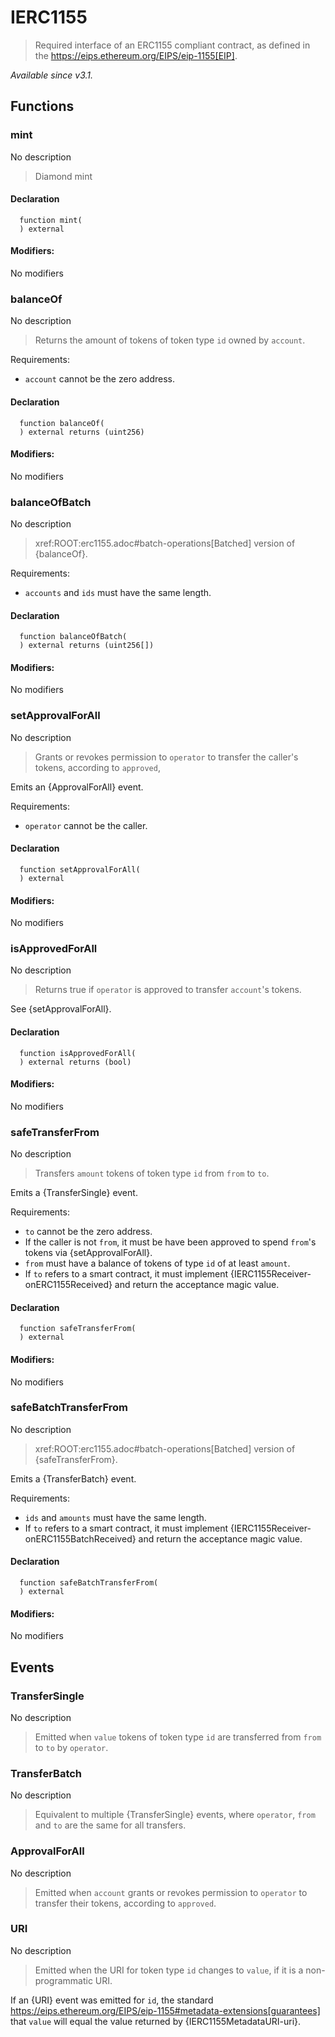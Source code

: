 
# IERC1155



> Required interface of an ERC1155 compliant contract, as defined in the
https://eips.ethereum.org/EIPS/eip-1155[EIP].

_Available since v3.1._




## Functions

### mint
No description
> Diamond mint

#### Declaration
```solidity
  function mint(
  ) external
```

#### Modifiers:
No modifiers



### balanceOf
No description
> Returns the amount of tokens of token type `id` owned by `account`.

Requirements:

- `account` cannot be the zero address.

#### Declaration
```solidity
  function balanceOf(
  ) external returns (uint256)
```

#### Modifiers:
No modifiers



### balanceOfBatch
No description
> xref:ROOT:erc1155.adoc#batch-operations[Batched] version of {balanceOf}.

Requirements:

- `accounts` and `ids` must have the same length.

#### Declaration
```solidity
  function balanceOfBatch(
  ) external returns (uint256[])
```

#### Modifiers:
No modifiers



### setApprovalForAll
No description
> Grants or revokes permission to `operator` to transfer the caller's tokens, according to `approved`,

Emits an {ApprovalForAll} event.

Requirements:

- `operator` cannot be the caller.

#### Declaration
```solidity
  function setApprovalForAll(
  ) external
```

#### Modifiers:
No modifiers



### isApprovedForAll
No description
> Returns true if `operator` is approved to transfer ``account``'s tokens.

See {setApprovalForAll}.

#### Declaration
```solidity
  function isApprovedForAll(
  ) external returns (bool)
```

#### Modifiers:
No modifiers



### safeTransferFrom
No description
> Transfers `amount` tokens of token type `id` from `from` to `to`.

Emits a {TransferSingle} event.

Requirements:

- `to` cannot be the zero address.
- If the caller is not `from`, it must be have been approved to spend ``from``'s tokens via {setApprovalForAll}.
- `from` must have a balance of tokens of type `id` of at least `amount`.
- If `to` refers to a smart contract, it must implement {IERC1155Receiver-onERC1155Received} and return the
acceptance magic value.

#### Declaration
```solidity
  function safeTransferFrom(
  ) external
```

#### Modifiers:
No modifiers



### safeBatchTransferFrom
No description
> xref:ROOT:erc1155.adoc#batch-operations[Batched] version of {safeTransferFrom}.

Emits a {TransferBatch} event.

Requirements:

- `ids` and `amounts` must have the same length.
- If `to` refers to a smart contract, it must implement {IERC1155Receiver-onERC1155BatchReceived} and return the
acceptance magic value.

#### Declaration
```solidity
  function safeBatchTransferFrom(
  ) external
```

#### Modifiers:
No modifiers





## Events

### TransferSingle
No description
> Emitted when `value` tokens of token type `id` are transferred from `from` to `to` by `operator`.
  


### TransferBatch
No description
> Equivalent to multiple {TransferSingle} events, where `operator`, `from` and `to` are the same for all
transfers.
  


### ApprovalForAll
No description
> Emitted when `account` grants or revokes permission to `operator` to transfer their tokens, according to
`approved`.
  


### URI
No description
> Emitted when the URI for token type `id` changes to `value`, if it is a non-programmatic URI.

If an {URI} event was emitted for `id`, the standard
https://eips.ethereum.org/EIPS/eip-1155#metadata-extensions[guarantees] that `value` will equal the value
returned by {IERC1155MetadataURI-uri}.
  


